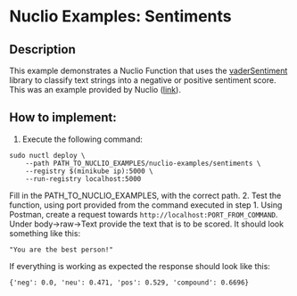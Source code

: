 # Nuclio Examples: Sentiments

## Description
This example demonstrates a Nuclio Function that uses the [vaderSentiment](https://github.com/cjhutto/vaderSentiment) library to classify text strings into a negative or positive sentiment score. This was an example provided by Nuclio ([link](https://github.com/nuclio/nuclio/tree/master/hack/examples/python/sentiments)).


## How to implement:
1. Execute the following command:
```
sudo nuctl deploy \
    --path PATH_TO_NUCLIO_EXAMPLES/nuclio-examples/sentiments \
    --registry $(minikube ip):5000 \
    --run-registry localhost:5000
```
Fill in the PATH_TO_NUCLIO_EXAMPLES, with the correct path. 
2. Test the function, using port provided from the command executed in step 1. Using Postman, create a request towards `http://localhost:PORT_FROM_COMMAND`. Under body->raw->Text provide the text that is to be scored. It should look something like this:
```
"You are the best person!"
```
If everything is working as expected the response should look like this:
```
{'neg': 0.0, 'neu': 0.471, 'pos': 0.529, 'compound': 0.6696}
```
